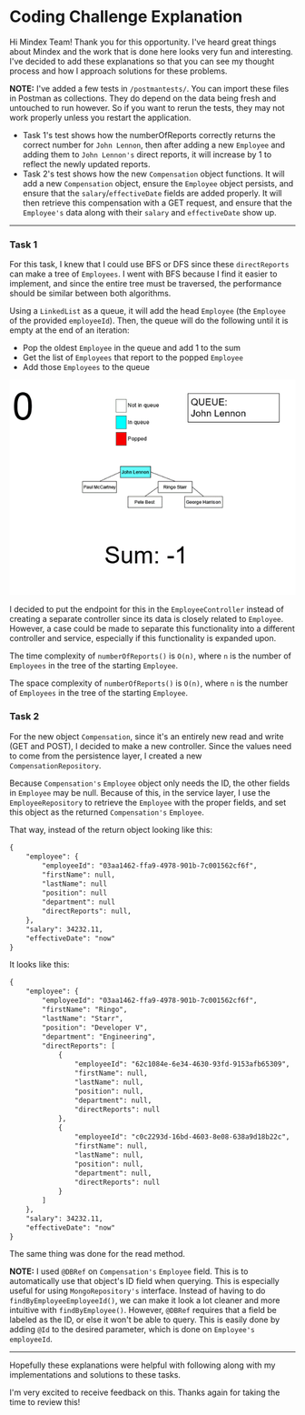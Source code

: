 # Coding Challenge Explanation

Hi Mindex Team! Thank you for this opportunity. I've heard great things about Mindex and the work that is done here looks very
fun and interesting. I've decided to add these explanations so that you can see my thought process and how
I approach solutions for these problems.

**NOTE:**
I've added a few tests in `/postmantests/`. You can import these files in Postman as collections. They do depend on the
data being fresh and untouched to run however. So if you want to rerun the tests, they may not work properly unless you
restart the application. 
- Task 1's test shows how the numberOfReports correctly returns the correct number for `John Lennon`,
then after adding a new `Employee` and adding them to `John Lennon's` direct reports, it will increase by 1 to reflect the
newly updated reports.
- Task 2's test shows how the new `Compensation` object functions. It will add a new `Compensation` object, ensure
the `Employee` object persists, and ensure that the `salary`/`effectiveDate` fields are added properly. It will then retrieve
this compensation with a GET request, and ensure that the `Employee's` data along with their `salary` and `effectiveDate` show
up.
---

### Task 1
For this task, I knew that I could use BFS or DFS since these `directReports` can make a tree of `Employees`.
I went with BFS because I find it easier to implement, and since the entire tree must be traversed, the performance should
be similar between both algorithms.

Using a `LinkedList` as a queue, it will add the head `Employee` (the `Employee` of the provided `employeeId`). Then, the queue
will do the following until it is empty at the end of an iteration:
- Pop the oldest `Employee` in the queue and add 1 to the sum
- Get the list of `Employees` that report to the popped `Employee`
- Add those `Employees` to the queue

![](bfs.gif)

I decided to put the endpoint for this in the `EmployeeController` instead of creating a separate controller since its data is closely
related to `Employee`. However, a case could be made to separate this functionality into a different controller and service, especially
if this functionality is expanded upon.

The time complexity of `numberOfReports()` is `O(n)`, where `n` is the number of `Employees` in the tree of the starting `Employee`.

The space complexity of `numberOfReports()` is `O(n)`, where `n` is the number of `Employees` in the tree of the starting `Employee`.
### Task 2
For the new object `Compensation`, since it's an entirely new read and write (GET and POST), I decided to make a new controller.
Since the values need to come from the persistence layer, I created a new `CompensationRepository`.

Because `Compensation's` `Employee` object only needs the ID, the other fields in `Employee` may be null. Because of this, in the service layer, 
I use the `EmployeeRepository` to retrieve the `Employee` with the proper fields, and set this object as the returned `Compensation's` `Employee`.

That way, instead of the return object looking like this:

```
{
    "employee": {
        "employeeId": "03aa1462-ffa9-4978-901b-7c001562cf6f",
        "firstName": null,
        "lastName": null
        "position": null
        "department": null
        "directReports": null,
    },
    "salary": 34232.11,
    "effectiveDate": "now"
}

```
It looks like this:
```
{
    "employee": {
        "employeeId": "03aa1462-ffa9-4978-901b-7c001562cf6f",
        "firstName": "Ringo",
        "lastName": "Starr",
        "position": "Developer V",
        "department": "Engineering",
        "directReports": [
            {
                "employeeId": "62c1084e-6e34-4630-93fd-9153afb65309",
                "firstName": null,
                "lastName": null,
                "position": null,
                "department": null,
                "directReports": null
            },
            {
                "employeeId": "c0c2293d-16bd-4603-8e08-638a9d18b22c",
                "firstName": null,
                "lastName": null,
                "position": null,
                "department": null,
                "directReports": null
            }
        ]
    },
    "salary": 34232.11,
    "effectiveDate": "now"
}
```

The same thing was done for the read method.

**NOTE:** I used `@DBRef` on `Compensation's` `Employee` field. This is to automatically use that object's ID field when querying.
This is especially useful for using `MongoRepository's` interface. Instead of having to do `findByEmployeeEmployeeId()`, we can make it
look a lot cleaner and more intuitive with `findByEmployee()`. However, `@DBRef` requires that a field be labeled as the ID, or else
it won't be able to query. This is easily done by adding `@Id` to the desired parameter, which is done on `Employee's` `employeeId`.

---

Hopefully these explanations were helpful with following along with my implementations and solutions to these tasks.

I'm very excited to receive feedback on this. Thanks again for taking the time to review this!
